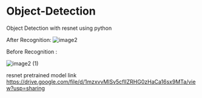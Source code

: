 # Object-Detection

Object Detection with resnet  using python 


After Recognition:
![image2](https://user-images.githubusercontent.com/26451679/141469563-f280f43f-1c7e-45e6-87c1-a74d170f6d90.jpg)



Before Recognition :

![image2 (1)](https://user-images.githubusercontent.com/26451679/141469519-a9061bb4-5186-4a4e-96bd-42fef1236fc7.jpg)





resnet pretrained model link https://drive.google.com/file/d/1mzxvvMlSv5cfllZRHG0zHaCa16sx9MTa/view?usp=sharing

